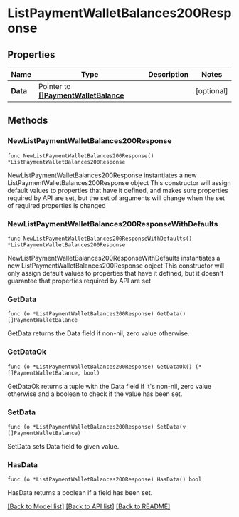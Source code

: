 # ListPaymentWalletBalances200Response

## Properties

Name | Type | Description | Notes
------------ | ------------- | ------------- | -------------
**Data** | Pointer to [**[]PaymentWalletBalance**](PaymentWalletBalance.md) |  | [optional] 

## Methods

### NewListPaymentWalletBalances200Response

`func NewListPaymentWalletBalances200Response() *ListPaymentWalletBalances200Response`

NewListPaymentWalletBalances200Response instantiates a new ListPaymentWalletBalances200Response object
This constructor will assign default values to properties that have it defined,
and makes sure properties required by API are set, but the set of arguments
will change when the set of required properties is changed

### NewListPaymentWalletBalances200ResponseWithDefaults

`func NewListPaymentWalletBalances200ResponseWithDefaults() *ListPaymentWalletBalances200Response`

NewListPaymentWalletBalances200ResponseWithDefaults instantiates a new ListPaymentWalletBalances200Response object
This constructor will only assign default values to properties that have it defined,
but it doesn't guarantee that properties required by API are set

### GetData

`func (o *ListPaymentWalletBalances200Response) GetData() []PaymentWalletBalance`

GetData returns the Data field if non-nil, zero value otherwise.

### GetDataOk

`func (o *ListPaymentWalletBalances200Response) GetDataOk() (*[]PaymentWalletBalance, bool)`

GetDataOk returns a tuple with the Data field if it's non-nil, zero value otherwise
and a boolean to check if the value has been set.

### SetData

`func (o *ListPaymentWalletBalances200Response) SetData(v []PaymentWalletBalance)`

SetData sets Data field to given value.

### HasData

`func (o *ListPaymentWalletBalances200Response) HasData() bool`

HasData returns a boolean if a field has been set.


[[Back to Model list]](../README.md#documentation-for-models) [[Back to API list]](../README.md#documentation-for-api-endpoints) [[Back to README]](../README.md)


